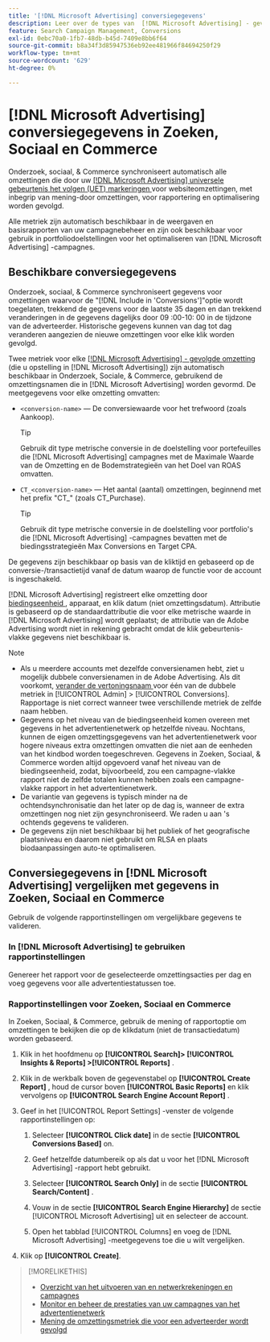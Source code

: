 ```yaml
---
title: '[!DNL Microsoft Advertising] conversiegegevens'
description: Leer over de types van  [!DNL Microsoft Advertising] - gevolgde omzettingsgegevens beschikbaar in Onderzoek, Sociale, & Commerce.
feature: Search Campaign Management, Conversions
exl-id: 0ebc70a0-1fb7-48db-b45d-7409e8bb6f64
source-git-commit: b8a34f3d85947536eb92ee481966f84694250f29
workflow-type: tm+mt
source-wordcount: '629'
ht-degree: 0%

---
```


# [!DNL Microsoft Advertising] conversiegegevens in Zoeken, Sociaal en Commerce

Onderzoek, sociaal, &amp; Commerce synchroniseert automatisch alle omzettingen die door uw [[!DNL Microsoft Advertising]  universele gebeurtenis het volgen (UET) markeringen ](https://help.ads.microsoft.com/#apex/ads/en/53056) voor websiteomzettingen, met inbegrip van mening-door omzettingen, voor rapportering en optimalisering worden gevolgd.

Alle metriek zijn automatisch beschikbaar in de weergaven en basisrapporten van uw campagnebeheer en zijn ook beschikbaar voor gebruik in portfoliodoelstellingen voor het optimaliseren van [!DNL Microsoft Advertising] -campagnes.

## Beschikbare conversiegegevens

Onderzoek, sociaal, &amp; Commerce synchroniseert gegevens voor omzettingen waarvoor de &quot;[!DNL Include in 'Conversions']&quot;optie wordt toegelaten, trekkend de gegevens voor de laatste 35 dagen en dan trekkend veranderingen in de gegevens dagelijks door 09 :00-10: 00 in de tijdzone van de adverteerder. Historische gegevens kunnen van dag tot dag veranderen aangezien de nieuwe omzettingen voor elke klik worden gevolgd.

Twee metriek voor elke [[!DNL Microsoft Advertising] - gevolgde omzetting ](https://help.ads.microsoft.com/apex/index/3/en-us/n5012) (die u opstelling in [!DNL Microsoft Advertising]) zijn automatisch beschikbaar in Onderzoek, Sociale, &amp; Commerce, gebruikend de omzettingsnamen die in [!DNL Microsoft Advertising] worden gevormd. De meetgegevens voor elke omzetting omvatten:

* `<conversion-name>` — De conversiewaarde voor het trefwoord (zoals Aankoop).

  >[!TIP]
  >
  >Gebruik dit type metrische conversie in de doelstelling voor portefeuilles die [!DNL Microsoft Advertising] campagnes met de Maximale Waarde van de Omzetting en de Bodemstrategieën van het Doel van ROAS omvatten.

* `CT_<conversion-name>` — Het aantal (aantal) omzettingen, beginnend met het prefix &quot;CT_&quot; (zoals CT_Purchase).

  >[!TIP]
  >
  >Gebruik dit type metrische conversie in de doelstelling voor portfolio&#39;s die [!DNL Microsoft Advertising] -campagnes bevatten met de biedingsstrategieën Max Conversions en Target CPA.

De gegevens zijn beschikbaar op basis van de kliktijd en gebaseerd op de conversie-/transactietijd vanaf de datum waarop de functie voor de account is ingeschakeld.

[!DNL Microsoft Advertising] registreert elke omzetting door [ biedingseenheid ](/help/search-social-commerce/glossary.md#a-b), apparaat, en klik datum (niet omzettingsdatum). Attributie is gebaseerd op de standaardattributie die voor elke metrische waarde in [!DNL Microsoft Advertising] wordt geplaatst; de attributie van de Adobe Advertising wordt niet in rekening gebracht omdat de klik gebeurtenis-vlakke gegevens niet beschikbaar is.

>[!NOTE]
>
>* Als u meerdere accounts met dezelfde conversienamen hebt, ziet u mogelijk dubbele conversienamen in de Adobe Advertising. Als dit voorkomt, [ verander de vertoningsnaam ](/help/search-social-commerce/admin/conversion-metrics/conversion-metric-edit-display-name.md) voor één van de dubbele metriek in [!UICONTROL Admin] > [!UICONTROL Conversions]. Rapportage is niet correct wanneer twee verschillende metriek de zelfde naam hebben.
>* Gegevens op het niveau van de biedingseenheid komen overeen met gegevens in het advertentienetwerk op hetzelfde niveau. Nochtans, kunnen de eigen omzettingsgegevens van het advertentienetwerk voor hogere niveaus extra omzettingen omvatten die niet aan de eenheden van het kindbod worden toegeschreven. Gegevens in Zoeken, Sociaal, &amp; Commerce worden altijd opgevoerd vanaf het niveau van de biedingseenheid, zodat, bijvoorbeeld, zou een campagne-vlakke rapport niet de zelfde totalen kunnen hebben zoals een campagne-vlakke rapport in het advertentienetwerk.
>* De variantie van gegevens is typisch minder na de ochtendsynchronisatie dan het later op de dag is, wanneer de extra omzettingen nog niet zijn gesynchroniseerd. We raden u aan &#39;s ochtends gegevens te valideren.
>* De gegevens zijn niet beschikbaar bij het publiek of het geografische plaatsniveau en daarom niet gebruikt om RLSA en plaats biodaanpassingen auto-te optimaliseren.

## Conversiegegevens in [!DNL Microsoft Advertising] vergelijken met gegevens in Zoeken, Sociaal en Commerce

Gebruik de volgende rapportinstellingen om vergelijkbare gegevens te valideren.

### In [!DNL Microsoft Advertising] te gebruiken rapportinstellingen

Genereer het rapport voor de geselecteerde omzettingsacties per dag en voeg gegevens voor alle advertentiestatussen toe.

### Rapportinstellingen voor Zoeken, Sociaal en Commerce

In Zoeken, Sociaal, &amp; Commerce, gebruik de mening of rapportoptie om omzettingen te bekijken die op de klikdatum (niet de transactiedatum) worden gebaseerd.

1. Klik in het hoofdmenu op **[!UICONTROL Search]> [!UICONTROL Insights & Reports] >[!UICONTROL Reports]** .

1. Klik in de werkbalk boven de gegevenstabel op **[!UICONTROL Create Report]** , houd de cursor boven **[!UICONTROL Basic Reports]** en klik vervolgens op **[!UICONTROL Search Engine Account Report]** .

1. Geef in het [!UICONTROL Report Settings] -venster de volgende rapportinstellingen op:

   1. Selecteer **[!UICONTROL Click date]** in de sectie **[!UICONTROL Conversions Based]** on.

   1. Geef hetzelfde datumbereik op als dat u voor het [!DNL Microsoft Advertising] -rapport hebt gebruikt.

   1. Selecteer **[!UICONTROL Search Only]** in de sectie **[!UICONTROL Search/Content]** .

   1. Vouw in de sectie **[!UICONTROL Search Engine Hierarchy]** de sectie [!UICONTROL Microsoft Advertising] uit en selecteer de account.

   1. Open het tabblad [!UICONTROL Columns] en voeg de [!DNL Microsoft Advertising] -meetgegevens toe die u wilt vergelijken.

1. Klik op **[!UICONTROL Create]**.

>[!MORELIKETHIS]
>
>* [ Overzicht van het uitvoeren van en netwerkrekeningen en campagnes ](campaign-implemention-overview.md)
>* [ Monitor en beheer de prestaties van uw campagnes van het advertentienetwerk ](monitor-performance-campaigns.md)
>* [ Mening de omzettingsmetriek die voor een adverteerder wordt gevolgd ](/help/search-social-commerce/admin/conversion-metrics/conversion-metric-view-tracked.md)
